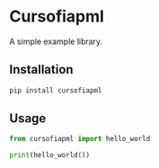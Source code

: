 # Cursofiapml

A simple example library.

## Installation

```sh
pip install cursofiapml
```

## Usage

```python
from cursofiapml import hello_world

print(hello_world())
```
